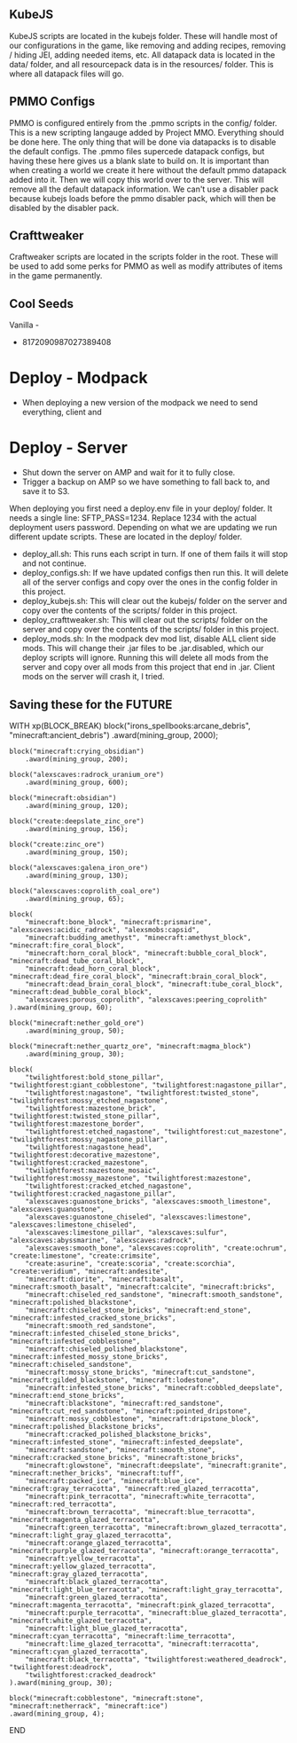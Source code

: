 ## KubeJS

KubeJS scripts are located in the kubejs folder. These will handle most of our configurations in the game, like removing and adding recipes, removing / hiding JEI, adding needed items, etc. All datapack data is located in the data/ folder, and all resourcepack data is in the resources/ folder. This is where all datapack files will go.

## PMMO Configs

PMMO is configured entirely from the .pmmo scripts in the config/ folder. This is a new scripting langauge added by Project MMO. Everything should be done here. The only thing that will be done via datapacks is to disable the default configs. The .pmmo files supercede datapack configs, but having these here gives us a blank slate to build on. It is important than when creating a world we create it here without the default pmmo datapack added into it. Then we will copy this world over to the server. This will remove all the default datapack information. We can't use a disabler pack because kubejs loads before the pmmo disabler pack, which will then be disabled by the disabler pack.

## Crafttweaker

Craftweaker scripts are located in the scripts folder in the root. These will be used to add some perks for PMMO as well as modify attributes of items in the game permanently.

## Cool Seeds

Vanilla -

- 8172090987027389408

# Deploy - Modpack

- When deploying a new version of the modpack we need to send everything, client and

# Deploy - Server

- Shut down the server on AMP and wait for it to fully close.
- Trigger a backup on AMP so we have something to fall back to, and save it to S3.

When deploying you first need a deploy.env file in your deploy/ folder. It needs a single line: SFTP_PASS=1234. Replace 1234 with the actual deployment users password.
Depending on what we are updating we run different update scripts. These are located in the deploy/ folder.

- deploy_all.sh: This runs each script in turn. If one of them fails it will stop and not continue.
- deploy_configs.sh: If we have updated configs then run this. It will delete all of the server configs and copy over the ones in the config folder in this project.
- deploy_kubejs.sh: This will clear out the kubejs/ folder on the server and copy over the contents of the scripts/ folder in this project.
- deploy_crafttweaker.sh: This will clear out the scripts/ folder on the server and copy over the contents of the scripts/ folder in this project.
- deploy_mods.sh: In the modpack dev mod list, disable ALL client side mods. This will change their .jar files to be .jar.disabled, which our deploy scripts will ignore. Running this will delete all mods from the server and copy over all mods from this project that end in .jar. Client mods on the server will crash it, I tried.

## Saving these for the FUTURE

WITH xp(BLOCK_BREAK)
block("irons_spellbooks:arcane_debris", "minecraft:ancient_debris")
.award(mining_group, 2000);

    block("minecraft:crying_obsidian")
        .award(mining_group, 200);

    block("alexscaves:radrock_uranium_ore")
        .award(mining_group, 600);

    block("minecraft:obsidian")
        .award(mining_group, 120);

    block("create:deepslate_zinc_ore")
        .award(mining_group, 156);

    block("create:zinc_ore")
        .award(mining_group, 150);

    block("alexscaves:galena_iron_ore")
        .award(mining_group, 130);

    block("alexscaves:coprolith_coal_ore")
        .award(mining_group, 65);

    block(
        "minecraft:bone_block", "minecraft:prismarine", "alexscaves:acidic_radrock", "alexsmobs:capsid",
        "minecraft:budding_amethyst", "minecraft:amethyst_block", "minecraft:fire_coral_block",
        "minecraft:horn_coral_block", "minecraft:bubble_coral_block", "minecraft:dead_tube_coral_block",
        "minecraft:dead_horn_coral_block", "minecraft:dead_fire_coral_block", "minecraft:brain_coral_block",
        "minecraft:dead_brain_coral_block", "minecraft:tube_coral_block", "minecraft:dead_bubble_coral_block",
        "alexscaves:porous_coprolith", "alexscaves:peering_coprolith"
    ).award(mining_group, 60);

    block("minecraft:nether_gold_ore")
        .award(mining_group, 50);

    block("minecraft:nether_quartz_ore", "minecraft:magma_block")
        .award(mining_group, 30);

    block(
        "twilightforest:bold_stone_pillar", "twilightforest:giant_cobblestone", "twilightforest:nagastone_pillar",
        "twilightforest:nagastone", "twilightforest:twisted_stone", "twilightforest:mossy_etched_nagastone",
        "twilightforest:mazestone_brick", "twilightforest:twisted_stone_pillar", "twilightforest:mazestone_border",
        "twilightforest:etched_nagastone", "twilightforest:cut_mazestone", "twilightforest:mossy_nagastone_pillar",
        "twilightforest:nagastone_head", "twilightforest:decorative_mazestone", "twilightforest:cracked_mazestone",
        "twilightforest:mazestone_mosaic", "twilightforest:mossy_mazestone", "twilightforest:mazestone",
        "twilightforest:cracked_etched_nagastone", "twilightforest:cracked_nagastone_pillar",
        "alexscaves:guanostone_bricks", "alexscaves:smooth_limestone", "alexscaves:guanostone",
        "alexscaves:guanostone_chiseled", "alexscaves:limestone", "alexscaves:limestone_chiseled",
        "alexscaves:limestone_pillar", "alexscaves:sulfur", "alexscaves:abyssmarine", "alexscaves:radrock",
        "alexscaves:smooth_bone", "alexscaves:coprolith", "create:ochrum", "create:limestone", "create:crimsite",
        "create:asurine", "create:scoria", "create:scorchia", "create:veridium", "minecraft:andesite",
        "minecraft:diorite", "minecraft:basalt", "minecraft:smooth_basalt", "minecraft:calcite", "minecraft:bricks",
        "minecraft:chiseled_red_sandstone", "minecraft:smooth_sandstone", "minecraft:polished_blackstone",
        "minecraft:chiseled_stone_bricks", "minecraft:end_stone", "minecraft:infested_cracked_stone_bricks",
        "minecraft:smooth_red_sandstone", "minecraft:infested_chiseled_stone_bricks", "minecraft:infested_cobblestone",
        "minecraft:chiseled_polished_blackstone", "minecraft:infested_mossy_stone_bricks", "minecraft:chiseled_sandstone",
        "minecraft:mossy_stone_bricks", "minecraft:cut_sandstone", "minecraft:gilded_blackstone", "minecraft:lodestone",
        "minecraft:infested_stone_bricks", "minecraft:cobbled_deepslate", "minecraft:end_stone_bricks",
        "minecraft:blackstone", "minecraft:red_sandstone", "minecraft:cut_red_sandstone", "minecraft:pointed_dripstone",
        "minecraft:mossy_cobblestone", "minecraft:dripstone_block", "minecraft:polished_blackstone_bricks",
        "minecraft:cracked_polished_blackstone_bricks", "minecraft:infested_stone", "minecraft:infested_deepslate",
        "minecraft:sandstone", "minecraft:smooth_stone", "minecraft:cracked_stone_bricks", "minecraft:stone_bricks",
        "minecraft:glowstone", "minecraft:deepslate", "minecraft:granite", "minecraft:nether_bricks", "minecraft:tuff",
        "minecraft:packed_ice", "minecraft:blue_ice", "minecraft:gray_terracotta", "minecraft:red_glazed_terracotta",
        "minecraft:pink_terracotta", "minecraft:white_terracotta", "minecraft:red_terracotta",
        "minecraft:brown_terracotta", "minecraft:blue_terracotta", "minecraft:magenta_glazed_terracotta",
        "minecraft:green_terracotta", "minecraft:brown_glazed_terracotta", "minecraft:light_gray_glazed_terracotta",
        "minecraft:orange_glazed_terracotta", "minecraft:purple_glazed_terracotta", "minecraft:orange_terracotta",
        "minecraft:yellow_terracotta", "minecraft:yellow_glazed_terracotta", "minecraft:gray_glazed_terracotta",
        "minecraft:black_glazed_terracotta", "minecraft:light_blue_terracotta", "minecraft:light_gray_terracotta",
        "minecraft:green_glazed_terracotta", "minecraft:magenta_terracotta", "minecraft:pink_glazed_terracotta",
        "minecraft:purple_terracotta", "minecraft:blue_glazed_terracotta", "minecraft:white_glazed_terracotta",
        "minecraft:light_blue_glazed_terracotta", "minecraft:cyan_terracotta", "minecraft:lime_terracotta",
        "minecraft:lime_glazed_terracotta", "minecraft:terracotta", "minecraft:cyan_glazed_terracotta",
        "minecraft:black_terracotta", "twilightforest:weathered_deadrock", "twilightforest:deadrock",
        "twilightforest:cracked_deadrock"
    ).award(mining_group, 30);

    block("minecraft:cobblestone", "minecraft:stone", "minecraft:netherrack", "minecraft:ice")
    .award(mining_group, 4);

END
